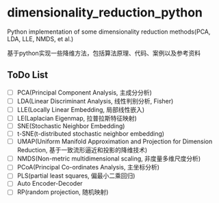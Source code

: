# dimensionality_reduction_python
Python implementation of some dimensionality reduction methods(PCA, LDA, LLE, NMDS, et al.)

基于python实现一些降维方法，包括算法原理、代码、案例以及参考资料

## ToDo List

- [ ] PCA(Principal Component Analysis, 主成分分析)
- [ ] LDA(Linear Discriminant Analysis, 线性判别分析, Fisher)
- [ ] LLE(Locally Linear Embedding, 局部线性嵌入)
- [ ] LE(Laplacian Eigenmap, 拉普拉斯特征映射)
- [ ] SNE(Stochastic Neighbor Embedding)
- [ ] t-SNE(t-distributed stochastic neighbor embedding)
- [ ] UMAP(Uniform Manifold Approximation and Projection for Dimension Reduction, 基于一致流形逼近和投影的降维技术)
- [ ] NMDS(Non-metric multidimensional scaling, 非度量多维尺度分析)
- [ ] PCoA(Principal Co-ordinates Analysis, 主坐标分析)
- [ ] PLS(partial least squares, 偏最小二乘回归)
- [ ] Auto Encoder-Decoder
- [ ] RP(random projection, 随机映射)
